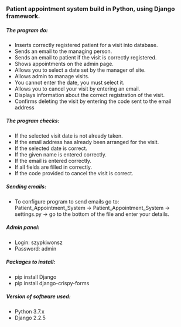 ### Patient appointment system build in Python, using Django framework.

##### The program do:
- Inserts correctly registered patient for a visit into database.
- Sends an email to the managing person.
- Sends an email to patient if the visit is correctly registered.
- Shows appointments on the admin page.
- Allows you to select a date set by the manager of site.
- Allows admin to manage visits.
- You cannot enter the date, you must select it.
- Allows you to cancel your visit by entering an email.
- Displays information about the correct registration of the visit.
- Confirms deleting the visit by entering the code sent to the email address

##### The program checks:
- If the selected visit date is not already taken.
- If the email address has already been arranged for the visit.
- If the selected date is correct.
- If the given name is entered correctly.
- If the email is entered correctly.
- If all fields are filled in correctly.
- If the code provided to cancel the visit is correct.

##### Sending emails:
- To configure program to send emails go to: Patient_Appointment_System -> Patient_Appointment_System -> settings.py -> go to the bottom of the file and enter your details.

##### Admin panel:
- Login: szypkiwonsz
- Password: admin

##### Packages to install:
- pip install Django
- pip install django-crispy-forms

##### Version of software used:
- Python 3.7.x
- Django 2.2.5

